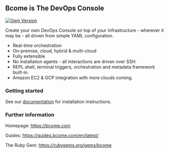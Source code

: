 ## Bcome is The DevOps Console 

[![Gem Version](https://badge.fury.io/rb/bcome.svg)](https://badge.fury.io/rb/bcome)

Create your own DevOps Console on top of your infrastructure - wherever it may be - all driven from simple YAML configuration.

- Real-time orchestration
- On-premise, cloud, hybrid & multi-cloud
- Fully extensible 
- No installation agents - all interactions are driven over SSH.
- REPL shell, terminal triggers, orchestration and metadata framework built-in.
- Amazon EC2 & GCP integration with more clouds coming.

### Getting started

See our <a href="https://docs.bcome.com/en/latest/">documentation</a> for installation instructions.

### Further information

Homepage: <a target="_blank" href="https://bcome.com/">https://bcome.com</a>

Guides: <a target="_blank" href="https://guides.bcome.com/en/latest/">https://guides.bcome.com/en/latest/</a>

The Ruby Gem: <a target="_blank" href="https://rubygems.org/gems/bcome">https://rubygems.org/gems/bcome</a>

